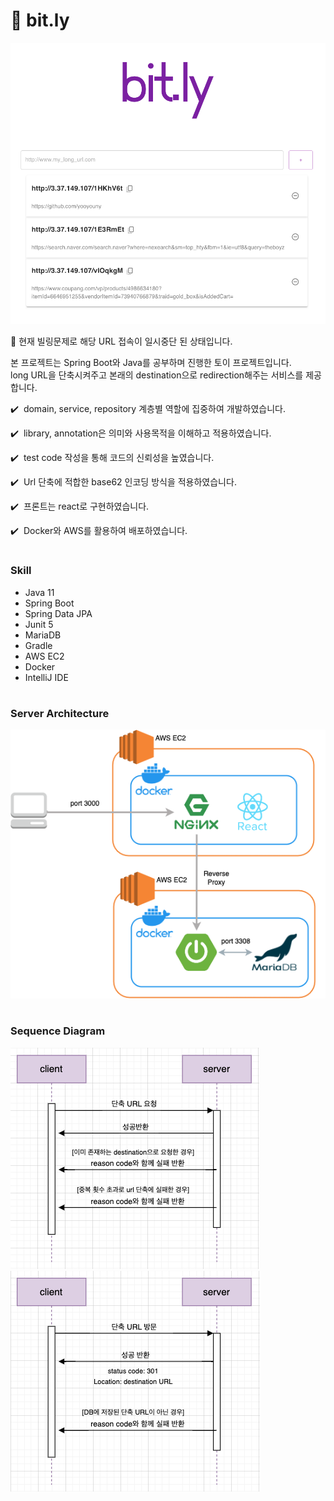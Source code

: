 # 💜 bit.ly  

![img.png](images/img.png)  

🔗 현재 빌링문제로 해당 URL 접속이 일시중단 된 상태입니다. 

본 프로젝트는 Spring Boot와 Java를 공부하며 진행한 토이 프로젝트입니다.  
long URL을 단축시켜주고 본래의 destination으로 redirection해주는 서비스를 제공합니다.   
  

✔️  domain, service, repository 계층별 역할에 집중하여 개발하였습니다.

✔️  library, annotation은 의미와 사용목적을 이해하고 적용하였습니다.

✔️  test code 작성을 통해 코드의 신뢰성을 높였습니다.

✔️  Url 단축에 적합한 base62 인코딩 방식을 적용하였습니다.

✔️  프론트는 react로 구현하였습니다.

✔️  Docker와 AWS를 활용하여 배포하였습니다.
#

### Skill

- Java 11
- Spring Boot
- Spring Data JPA
- Junit 5
- MariaDB
- Gradle
- AWS EC2
- Docker
- IntelliJ IDE
#

### Server Architecture

![server_archi.png](images/server_archi.png)  
#

### Sequence Diagram

![image2.png](images/image2.png)  
![image3.png](images/image3.png)
